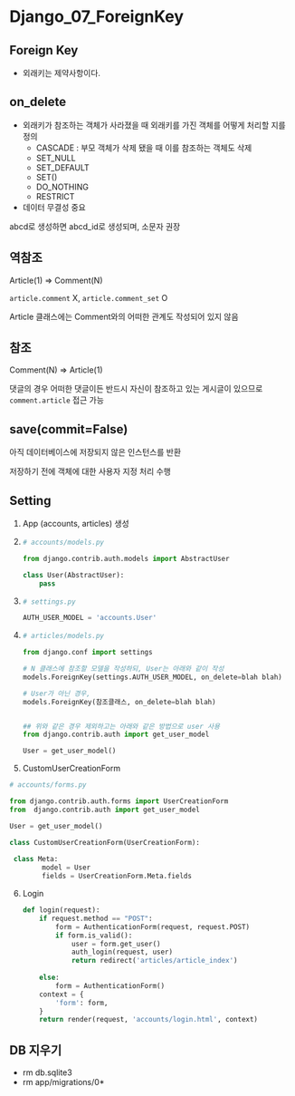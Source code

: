 # Django_07_ForeignKey



## Foreign Key

* 외래키는 제약사항이다.



## on_delete

* 외래키가 참조하는 객체가 사라졌을 때 외래키를 가진 객체를 어떻게 처리할 지를 정의
  * CASCADE : 부모 객체가 삭제 됐을 때 이를 참조하는 객체도 삭제
  * SET_NULL
  * SET_DEFAULT
  * SET()
  * DO_NOTHING
  * RESTRICT
* 데이터 무결성 중요

abcd로 생성하면 abcd_id로 생성되며, 소문자 권장



## 역참조

Article(1) => Comment(N)

`article.comment` X, `article.comment_set` O

Article 클래스에는 Comment와의 어떠한 관계도 작성되어 있지 않음



## 참조

Comment(N) => Article(1)

댓글의 경우 어떠한 댓글이든 반드시 자신이 참조하고 있는 게시글이 있으므로 `comment.article` 접근 가능



## save(commit=False)

아직 데이터베이스에 저장되지 않은 인스턴스를 반환

저장하기 전에 객체에 대한 사용자 지정 처리 수행



## Setting

1. App (accounts, articles) 생성

2. ```python
   # accounts/models.py
   
   from django.contrib.auth.models import AbstractUser
   
   class User(AbstractUser):
       pass
   ```

3. ```python
   # settings.py
   
   AUTH_USER_MODEL = 'accounts.User'
   ```

4. ```python
   # articles/models.py
   
   from django.conf import settings
   
   # N 클래스에 참조할 모델을 작성하되, User는 아래와 같이 작성
   models.ForeignKey(settings.AUTH_USER_MODEL, on_delete=blah blah)
   
   # User가 아닌 경우,
   models.ForeignKey(참조클래스, on_delete=blah blah)
   
   
   ## 위와 같은 경우 제외하고는 아래와 같은 방법으로 user 사용
   from django.contrib.auth import get_user_model
   
   User = get_user_model()
   ```

5.  CustomUserCreationForm

   ```python
   # accounts/forms.py
   
   from django.contrib.auth.forms import UserCreationForm 
   from  django.contrib.auth import get_user_model
   
   User = get_user_model()
   
   class CustomUserCreationForm(UserCreationForm):
       
   	class Meta:
           model = User
           fields = UserCreationForm.Meta.fields
   ```

6. Login

   ```python
   def login(request):
       if request.method == "POST":
           form = AuthenticationForm(request, request.POST)
           if form.is_valid():
               user = form.get_user()
               auth_login(request, user)
               return redirect('articles/article_index')
       
       else:
           form = AuthenticationForm()
       context = {
           'form': form,
       }
       return render(request, 'accounts/login.html', context)
   ```

   

## DB 지우기

* rm db.sqlite3
* rm app/migrations/0*